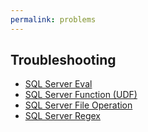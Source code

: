 ```yaml
---
permalink: problems
---
```


## Troubleshooting

- [SQL Server Eval](sql-server-eval)
- [SQL Server Function (UDF)](/sql-server-function)
- [SQL Server File Operation](/sql-server-file-operation)
- [SQL Server Regex](/sql-server-regex)
